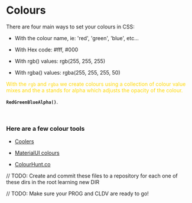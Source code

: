 # Colours

There are four main ways to set your colours in CSS:

- With the colour name, ie: 'red', 'green', 'blue', etc...

- With Hex code: #fff, #000

- With rgb() values: rgb(255, 255, 255)

- With rgba() values: rgba(255, 255, 255, 50)

<font color=gold>With the `rgb` and `rgba` we create colours using a collection of colour value mixes and the a stands for alpha which adjusts the opacity of the colour.</font>

**`RedGreenBlueAlpha()`**.

<br />

### Here are a few colour tools

- [Coolers](http://materialui.co/)

- [MaterialUI colours](http://coolors.co/)

- [ColourHunt.co](http://colorhunt.co/)

// TODO: Create and commit these files to a repository for each one of these dirs in the root learning new DIR 

// TODO: Make sure your PROG and CLDV are ready to go!